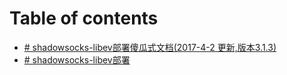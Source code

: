 # Table of contents

* [\# shadowsocks-libev部署傻瓜式文档\(2017-4-2 更新,版本3.1.3\)](README.md)
* [\# shadowsocks-libev部署](shadowsockslibev-bu-shu.md)

